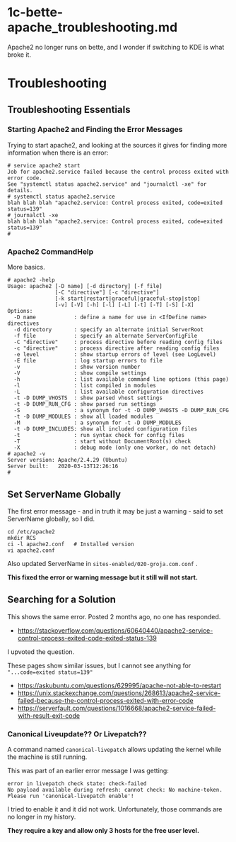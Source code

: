 
# 1c-bette-apache_troubleshooting.md

Apache2 no longer runs on bette, and I wonder if switching to KDE is what broke it.

# Troubleshooting

## Troubleshooting Essentials

### Starting Apache2 and Finding the Error Messages

Trying to start apache2, and looking at the sources it gives for finding more information when there is an error:

```
# service apache2 start
Job for apache2.service failed because the control process exited with error code.
See "systemctl status apache2.service" and "journalctl -xe" for details.
# systemctl status apache2.service
blah blah blah "apache2.service: Control process exited, code=exited status=139"
# journalctl -xe
blah blah blah "apache2.service: Control process exited, code=exited status=139"
#
```

### Apache2 CommandHelp

More basics.

```
# apache2 -help
Usage: apache2 [-D name] [-d directory] [-f file]
               [-C "directive"] [-c "directive"]
               [-k start|restart|graceful|graceful-stop|stop]
               [-v] [-V] [-h] [-l] [-L] [-t] [-T] [-S] [-X]
Options:
  -D name            : define a name for use in <IfDefine name> directives
  -d directory       : specify an alternate initial ServerRoot
  -f file            : specify an alternate ServerConfigFile
  -C "directive"     : process directive before reading config files
  -c "directive"     : process directive after reading config files
  -e level           : show startup errors of level (see LogLevel)
  -E file            : log startup errors to file
  -v                 : show version number
  -V                 : show compile settings
  -h                 : list available command line options (this page)
  -l                 : list compiled in modules
  -L                 : list available configuration directives
  -t -D DUMP_VHOSTS  : show parsed vhost settings
  -t -D DUMP_RUN_CFG : show parsed run settings
  -S                 : a synonym for -t -D DUMP_VHOSTS -D DUMP_RUN_CFG
  -t -D DUMP_MODULES : show all loaded modules
  -M                 : a synonym for -t -D DUMP_MODULES
  -t -D DUMP_INCLUDES: show all included configuration files
  -t                 : run syntax check for config files
  -T                 : start without DocumentRoot(s) check
  -X                 : debug mode (only one worker, do not detach)
# apache2 -v
Server version: Apache/2.4.29 (Ubuntu)
Server built:   2020-03-13T12:26:16
#
```

## Set ServerName Globally

The first error message - and in truth it may be just a warning - said to set ServerName globally, so I did.

```
cd /etc/apache2
mkdir RCS
ci -l apache2.conf   # Installed version
vi apache2.conf
```

Also updated ServerName in `sites-enabled/020-groja.com.conf` .

**This fixed the error or warning message but it still will not start.**

## Searching for a Solution

This shows the same error.  Posted 2 months ago, no one has responded.

- https://stackoverflow.com/questions/60640440/apache2-service-control-process-exited-code-exited-status-139

I upvoted the question.

These pages show similar issues, but I cannot see anything for `"...code=exited status=139"`

- https://askubuntu.com/questions/629995/apache-not-able-to-restart
- https://unix.stackexchange.com/questions/268613/apache2-service-failed-because-the-control-process-exited-with-error-code
- https://serverfault.com/questions/1016668/apache2-service-failed-with-result-exit-code

### Canonical Liveupdate??  Or Livepatch??

A command named `canonical-livepatch` allows updating the kernel while the machine is still running.

This was part of an earlier error message I was getting:

```
error in livepatch check state: check-failed
No payload available during refresh: cannot check: No machine-token.
Please run 'canonical-livepatch enable'!
```

I tried to enable it and it did not work.
Unfortunately, those commands are no longer in my history.

**They require a key and allow only 3 hosts for the free user level.**

